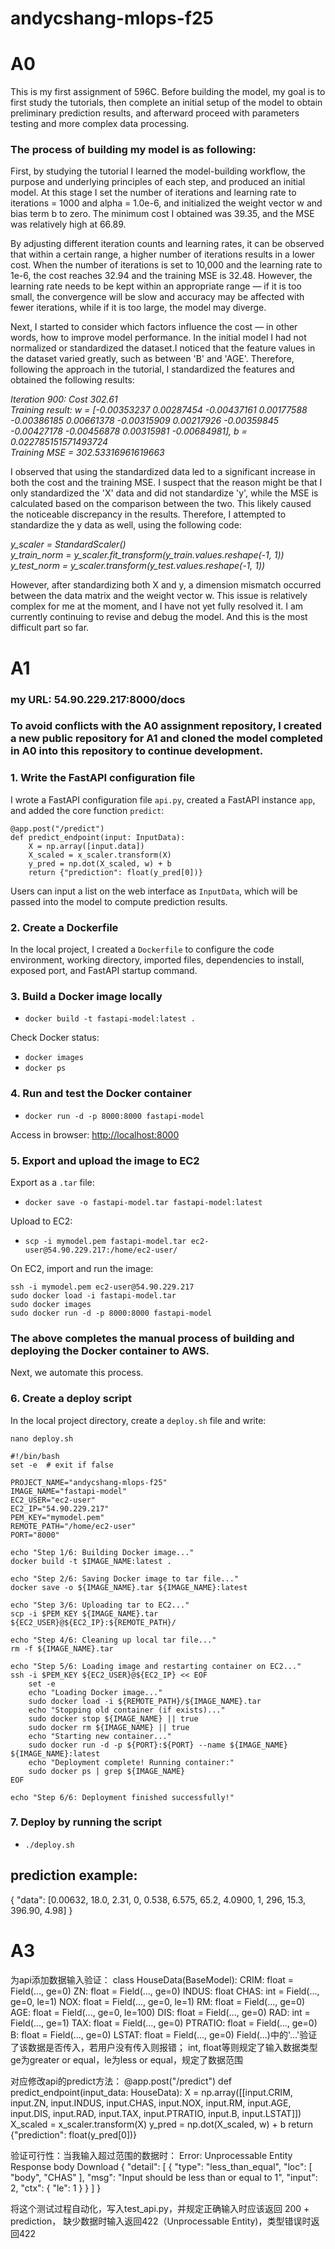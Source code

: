 # andycshang-mlops-f25
# A0
This is my first assignment of 596C. Before building the model, my goal is to first study the tutorials, then complete 
an initial setup of the model to obtain preliminary prediction results, and afterward proceed with parameters testing 
and more complex data processing.

### The process of building my model is as following:

First, by studying the tutorial I learned the model-building workflow, the purpose and underlying principles of each 
step, and produced an initial model. At this stage I set the number of iterations and learning rate to iterations = 1000
and alpha = 1.0e-6, and initialized the weight vector w and bias term b to zero. The minimum cost I obtained was 39.35, 
and the MSE was relatively high at 66.89.

By adjusting different iteration counts and learning rates, it can be observed that within a certain range, a higher 
number of iterations results in a lower cost. When the number of iterations is set to 10,000 and the learning rate 
to 1e-6, the cost reaches 32.94 and the training MSE is 32.48. However, the learning rate needs to be kept 
within an appropriate range — if it is too small, the convergence will be slow and accuracy may be affected with fewer 
iterations, while if it is too large, the model may diverge.


Next, I started to consider which factors influence the cost — in other words, how to improve model performance. In the 
initial model I had not normalized or standardized the dataset.I noticed that the feature values in the dataset varied 
greatly, such as between 'B' and 'AGE'. Therefore, following the approach in the tutorial, I standardized the 
features and obtained the following results:

*Iteration  900: Cost   302.61*  
*Training result: w = [-0.00353237  0.00287454 -0.00437161  0.00177588 -0.00386185  0.00661378
 -0.00315909  0.00217926 -0.00359845 -0.00427178 -0.00456878  0.00315981
 -0.00684981], b = 0.022785151571493724*  
*Training MSE = 302.53316961619663*

I observed that using the standardized data led to a significant increase in both the cost and the training MSE. I 
suspect that the reason might be that I only standardized the 'X' data and did not standardize 'y', while the MSE 
is calculated based on the comparison between the two. This likely caused the noticeable discrepancy in the results.
Therefore, I attempted to standardize the y data as well, using the following code:

*y_scaler = StandardScaler()*  
*y_train_norm = y_scaler.fit_transform(y_train.values.reshape(-1, 1))*  
*y_test_norm = y_scaler.transform(y_test.values.reshape(-1, 1))*

However, after standardizing both X and y, a dimension mismatch occurred between the data matrix and the weight
vector w. This issue is relatively complex for me at the moment, and I have not yet fully resolved it. I am 
currently continuing to revise and debug the model. And this is the most difficult part so far.

# A1
### my URL: 54.90.229.217:8000/docs
### To avoid conflicts with the A0 assignment repository, I created a new public repository for A1 and cloned the model completed in A0 into this repository to continue development.

### 1. Write the FastAPI configuration file

I wrote a FastAPI configuration file `api.py`, created a FastAPI instance `app`, and added the core function `predict`:

```
@app.post("/predict")
def predict_endpoint(input: InputData):
    X = np.array([input.data])
    X_scaled = x_scaler.transform(X)
    y_pred = np.dot(X_scaled, w) + b
    return {"prediction": float(y_pred[0])}
```

Users can input a list on the web interface as `InputData`, which will be passed into the model to compute prediction results.

### 2. Create a Dockerfile

In the local project, I created a `Dockerfile` to configure the code environment, working directory, imported files, dependencies to install, exposed port, and FastAPI startup command.

### 3. Build a Docker image locally

* `docker build -t fastapi-model:latest .`

Check Docker status:

* `docker images`
* `docker ps`

### 4. Run and test the Docker container

* `docker run -d -p 8000:8000 fastapi-model`

Access in browser: [http://localhost:8000](http://localhost:8000)

### 5. Export and upload the image to EC2

Export as a `.tar` file:

* `docker save -o fastapi-model.tar fastapi-model:latest`

Upload to EC2:

* `scp -i mymodel.pem fastapi-model.tar ec2-user@54.90.229.217:/home/ec2-user/`

On EC2, import and run the image:

```
ssh -i mymodel.pem ec2-user@54.90.229.217
sudo docker load -i fastapi-model.tar
sudo docker images
sudo docker run -d -p 8000:8000 fastapi-model
```

### The above completes the manual process of building and deploying the Docker container to AWS.

Next, we automate this process.

### 6. Create a deploy script

In the local project directory, create a `deploy.sh` file and write:

```
nano deploy.sh
```

```
#!/bin/bash
set -e  # exit if false

PROJECT_NAME="andycshang-mlops-f25"
IMAGE_NAME="fastapi-model"
EC2_USER="ec2-user"
EC2_IP="54.90.229.217"
PEM_KEY="mymodel.pem"
REMOTE_PATH="/home/ec2-user"
PORT="8000"

echo "Step 1/6: Building Docker image..."
docker build -t $IMAGE_NAME:latest .

echo "Step 2/6: Saving Docker image to tar file..."
docker save -o ${IMAGE_NAME}.tar ${IMAGE_NAME}:latest

echo "Step 3/6: Uploading tar to EC2..."
scp -i $PEM_KEY ${IMAGE_NAME}.tar ${EC2_USER}@${EC2_IP}:${REMOTE_PATH}/

echo "Step 4/6: Cleaning up local tar file..."
rm -f ${IMAGE_NAME}.tar

echo "Step 5/6: Loading image and restarting container on EC2..."
ssh -i $PEM_KEY ${EC2_USER}@${EC2_IP} << EOF
    set -e
    echo "Loading Docker image..."
    sudo docker load -i ${REMOTE_PATH}/${IMAGE_NAME}.tar
    echo "Stopping old container (if exists)..."
    sudo docker stop ${IMAGE_NAME} || true
    sudo docker rm ${IMAGE_NAME} || true
    echo "Starting new container..."
    sudo docker run -d -p ${PORT}:${PORT} --name ${IMAGE_NAME} ${IMAGE_NAME}:latest
    echo "Deployment complete! Running container:"
    sudo docker ps | grep ${IMAGE_NAME}
EOF

echo "Step 6/6: Deployment finished successfully!"
```

### 7. Deploy by running the script

* `./deploy.sh`


## prediction example:
{
  "data": [0.00632, 18.0, 2.31, 0, 0.538, 6.575, 65.2, 4.0900, 1, 296, 15.3, 396.90, 4.98]
}


# A3
为api添加数据输入验证：
class HouseData(BaseModel):
    CRIM: float = Field(..., ge=0)
    ZN: float = Field(..., ge=0)
    INDUS: float
    CHAS: int = Field(..., ge=0, le=1)
    NOX: float = Field(..., ge=0, le=1)
    RM: float = Field(..., ge=0)
    AGE: float = Field(..., ge=0, le=100)
    DIS: float = Field(..., ge=0)
    RAD: int = Field(..., ge=1)
    TAX: float = Field(..., ge=0)
    PTRATIO: float = Field(..., ge=0)
    B: float = Field(..., ge=0)
    LSTAT: float = Field(..., ge=0)
Field(...)中的'...'验证了该数据是否传入，若用户没有传入则报错；
int, float等则规定了输入数据类型
ge为greater or equal，le为less or equal，规定了数据范围

对应修改api的predict方法：
@app.post("/predict")
def predict_endpoint(input_data: HouseData):
    X = np.array([[input.CRIM, input.ZN, input.INDUS, input.CHAS, input.NOX,
                   input.RM, input.AGE, input.DIS, input.RAD, input.TAX,
                   input.PTRATIO, input.B, input.LSTAT]])
    X_scaled = x_scaler.transform(X)
    y_pred = np.dot(X_scaled, w) + b
    return {"prediction": float(y_pred[0])}

验证可行性：当我输入超过范围的数据时：
Error: Unprocessable Entity
Response body
Download
{
  "detail": [
    {
      "type": "less_than_equal",
      "loc": [
        "body",
        "CHAS"
      ],
      "msg": "Input should be less than or equal to 1",
      "input": 2,
      "ctx": {
        "le": 1
      }
    }
  ]
}

将这个测试过程自动化，写入test_api.py，并规定正确输入时应该返回 200 + prediction，
缺少数据时输入返回422（Unprocessable Entity)，类型错误时返回422












